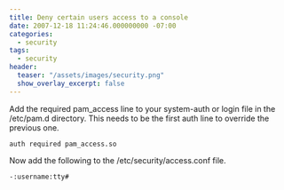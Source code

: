 ```yaml
---
title: Deny certain users access to a console
date: 2007-12-18 11:24:46.000000000 -07:00
categories:
  - security
tags:
  - security
header:
  teaser: "/assets/images/security.png"
  show_overlay_excerpt: false
---
```

Add the required pam_access line to your system-auth or login file in the /etc/pam.d directory. This needs to be the first auth line to override the previous one.

```shell
auth required pam_access.so
```
Now add the following to the /etc/security/access.conf file.

```shell
-:username:tty#
```
